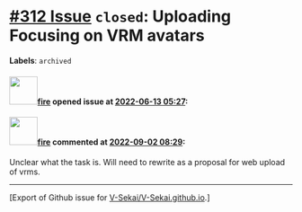 # [\#312 Issue](https://github.com/V-Sekai/V-Sekai.github.io/issues/312) `closed`: Uploading Focusing on VRM avatars
**Labels**: `archived`


#### <img src="https://avatars.githubusercontent.com/u/32321?u=c2e06a3d2b49a467aa907e54aa259516440267cc&v=4" width="50">[fire](https://github.com/fire) opened issue at [2022-06-13 05:27](https://github.com/V-Sekai/V-Sekai.github.io/issues/312):



#### <img src="https://avatars.githubusercontent.com/u/32321?u=c2e06a3d2b49a467aa907e54aa259516440267cc&v=4" width="50">[fire](https://github.com/fire) commented at [2022-09-02 08:29](https://github.com/V-Sekai/V-Sekai.github.io/issues/312#issuecomment-1235222728):

Unclear what the task is. Will need to rewrite as a proposal for web upload of vrms.


-------------------------------------------------------------------------------



[Export of Github issue for [V-Sekai/V-Sekai.github.io](https://github.com/V-Sekai/V-Sekai.github.io).]
